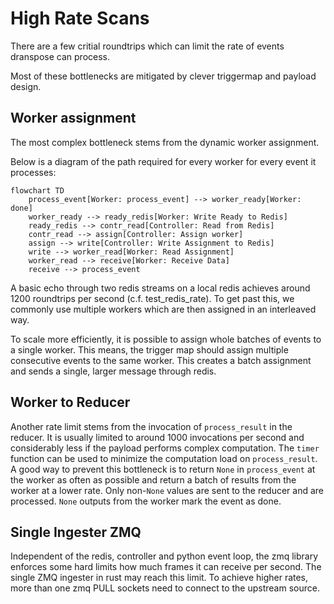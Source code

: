# High Rate Scans

There are a few critial roundtrips which can limit the rate of events dranspose can process.

Most of these bottlenecks are mitigated by clever triggermap and payload design.


## Worker assignment

The most complex bottleneck stems from the dynamic worker assignment.

Below is a diagram of the path required for every worker for every event it processes:
```mermaid
flowchart TD
    process_event[Worker: process_event] --> worker_ready[Worker: done]
    worker_ready --> ready_redis[Worker: Write Ready to Redis]
    ready_redis --> contr_read[Controller: Read from Redis]
    contr_read --> assign[Controller: Assign worker]
    assign --> write[Controller: Write Assignment to Redis]
    write --> worker_read[Worker: Read Assignment]
    worker_read --> receive[Worker: Receive Data]
    receive --> process_event
```

A basic echo through two redis streams on a local redis achieves around 1200 roundtrips per second (c.f. test_redis_rate).
To get past this, we commonly use multiple workers which are then assigned in an interleaved way.

To scale more efficiently, it is possible to assign whole batches of events to a single worker.
This means, the trigger map should assign multiple consecutive events to the same worker.
This creates a batch assignment and sends a single, larger message through redis.

## Worker to Reducer

Another rate limit stems from the invocation of `process_result` in the reducer. It is usually limited to around 1000 invocations per second and considerably less if the payload performs complex computation. The `timer` function can be used to minimize the computation load on `process_result`.
A good way to prevent this bottleneck is to return `None` in `process_event` at the worker as often as possible and return a batch of results from the worker at a lower rate.
Only non-`None` values are sent to the reducer and are processed. `None` outputs from the worker mark the event as done.

## Single Ingester ZMQ

Independent of the redis, controller and python event loop, the zmq library enforces some hard limits how much frames it can receive per second.
The single ZMQ ingester in rust may reach this limit. To achieve higher rates, more than one zmq PULL sockets need to connect to the upstream source.
